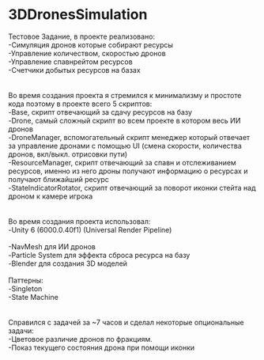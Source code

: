# 3DDronesSimulation

Тестовое Задание, в проекте реализовано: <br>
-Симуляция дронов которые собирают ресурсы <br>
-Управление количеством, скоростью дронов <br>
-Управление спавнрейтом ресурсов <br>
-Счетчики добытых ресурсов на базах <br>
<br>
<br>
Во время создания проекта я стремился к минимализму и простоте кода поэтому в проекте всего 5 скриптов: <br>
-Base, скрипт отвечающий за сдачу ресурсов на базу <br>
-Drone, самый сложный скрипт во всем проекте в котором весь ИИ дронов <br>
-DroneManager, вспомогательный скрипт менеджер который отвечает за управление дронами с помощью UI (смена скорости, количества дронов, вкл/выкл. отрисовки пути) <br>
-ResourceManager, скрипт отвечающий за спавн и отслеживанием ресурсов, именно из него дроны получают информацию о ресурсах и получают ближайший ресурс <br>
-StateIndicatorRotator, скрипт отвечающий за поворот иконки стейта над дроном к камере игрока <br>
<br>
<br>
Во время создания проекта использовал: <br>
-Unity 6 (6000.0.40f1) (Universal Render Pipeline) <br>
<br>
-NavMesh для ИИ дронов <br>
-Particle System для эффекта сброса ресурса на базу <br>
-Blender для создания 3D моделей <br>
<br>
Паттерны: <br>
-Singleton <br>
-State Machine <br>
<br>
<br>
Справился с задачей за ~7 часов и сделал некоторые опциональные задачи: <br>
-Цветовое различие дронов по фракциям. <br>
-Показ текущего состояния дрона при помощи иконки <br>
